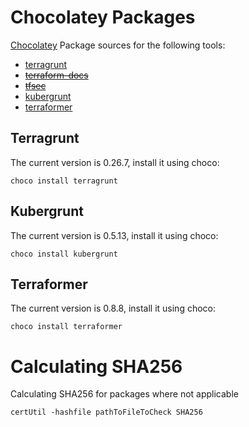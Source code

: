 # Chocolatey Packages

[Chocolatey](https://chocolatey.org/) Package sources for the following tools:

* [terragrunt](https://github.com/gruntwork-io/terragrunt)
* ~~[terraform-docs](https://github.com/segmentio/terraform-docs)~~
* ~~[tfsec](https://github.com/liamg/tfsec)~~
* [kubergrunt](https://github.com/gruntwork-io/kubergrunt)
* [terraformer](https://github.com/GoogleCloudPlatform/terraformer)


## Terragrunt
The current version is 0.26.7, install it using choco:
```
choco install terragrunt
```

## Kubergrunt
The current version is 0.5.13, install it using choco:
```
choco install kubergrunt
```
   
## Terraformer
The current version is 0.8.8, install it using choco:
```
choco install terraformer
```   



# Calculating SHA256

Calculating SHA256 for packages where not applicable
```batch
certUtil -hashfile pathToFileToCheck SHA256
```
